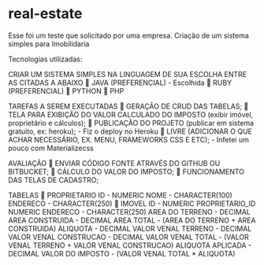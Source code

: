 # real-estate
Esse foi um teste que solicitado por uma empresa.
Criação de um sistema simples para Imobilidaria

Tecnologias utilizadas:


CRIAR UM SISTEMA SIMPLES NA LINGUAGEM DE SUA ESCOLHA ENTRE AS CITADAS A ABAIXO
   JAVA (PREFERENCIAL) - Escolhida
   RUBY (PREFERENCIAL)
   PYTHON
   PHP
  
TAREFAS A SEREM EXECUTADAS
   GERAÇÃO DE CRUD DAS TABELAS;
   TELA PARA EXIBIÇÃO DO VALOR CALCULADO DO IMPOSTO (exibir imóvel, proprietário e cálculos);
   PUBLICAÇÃO DO PROJETO (publicar em sistema gratuito, ex: heroku); - Fiz o deploy no Heroku
   LIVRE (ADICIONAR O QUE ACHAR NECESSÁRIO, EX. MENU, FRAMEWORKS CSS E ETC); - Infetei um pouco com Materializecss
  
AVALIAÇÃO
   ENVIAR CÓDIGO FONTE ATRAVÉS DO GITHUB OU BITBUCKET;
   CÁLCULO DO VALOR DO IMPOSTO;
   FUNCIONAMENTO DAS TELAS DE CADASTRO;
  
TABELAS
   PROPRIETARIO
    ID - NUMERIC
    NOME - CHARACTER(100)
    ENDERECO - CHARACTER(250)
   IMOVEL
    ID - NUMERIC
    PROPRIETARIO_ID NUMERIC
    ENDERECO - CHARACTER(250)
    AREA DO TERRENO - DECIMAL
    AREA CONSTRUIDA - DECIMAL
    AREA TOTAL - (AREA DO TERRENO + AREA CONSTRUIDA)
    ALIQUOTA - DECIMAL
    VALOR VENAL TERRENO - DECIMAL
    VALOR VENAL CONSTRUCAO - DECIMAL
    VALOR VENAL TOTAL - (VALOR VENAL TERRENO + VALOR VENAL CONSTRUCAO)
    ALIQUOTA APLICADA - DECIMAL
    VALOR DO IMPOSTO - (VALOR VENAL TOTAL * ALIQUOTA)

